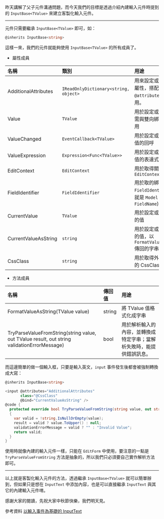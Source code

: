 昨天講解了父子元件溝通問題，而今天我們的目標是透過介紹內建輸入元件時提到的 `InputBase<TValue>` 來建立客製化輸入元件。

---

元件只需要繼承 `InputBase<TValue>` 即可，如：

```csharp
@inherits InputBase<string>
```

這樣一來，我們的元件就能夠使用 `InputBase<TValue>` 的所有成員了。

* 屬性成員

|名稱|類別|用途|
|:--|:---|:---|
|AdditionalAttributes|`IReadOnlyDictionary<string, object>`|用來設定或取得額外屬性，搭配 `@attributes` 來使用。|
|Value|`TValue`|用於設定或取得值，需與雙向綁定一起使用|
|ValueChanged|`EventCallback<TValue>`|用於設定或取得綁定值的回呼|
|ValueExpression|`Expression<Func<TValue>>`|用於設定或取得綁定值的表達式|
|EditContext|`EditContext`|用於取得關聯的 `EditContext`|
|FieldIdentifier|`FieldIdentifier`|用於取的綁定值的 `FieldIdentifier`(也就是 `Model` 與 `FieldName`)|
|CurrentValue|`TValue`|用於設定或取得當前的值|
|CurrentValueAsString|`string`|用於設定或取得當前的值，以 `FormatValueAsString` 傳回的字串表示。|
|CssClass|`string`|用於取得外部給元件的 CssClass。|

* 方法成員

|名稱|傳回值|用途|
|:--|:---|:---|
|FormatValueAsString(TValue value)|string|將 TValue 值格式化成字串|
|TryParseValueFromString(string value, out TValue result, out string validationErrorMessage)|bool|用於解析輸入的內容，並轉換成特定字串；當解析失敗時，能提供錯誤訊息。|

而這邊簡單的做一個輸入框，只要是輸入英文，`input` 事件發生後都會被強制轉換成大寫：

```csharp
@inherits InputBase<string>

<input @attributes="AdditionalAttributes"
       class="@CssClass"
       @bind="CurrentValueAsString" />
@code {
  protected override bool TryParseValueFromString(string value, out string result, out string validationErrorMessage)
  {
    var valid = !string.IsNullOrEmpty(value);
    result = valid ? value.ToUpper() : null;
    validationErrorMessage = valid ? "" : "Invalid Value";
    return valid;
  }
}
```

使用時就像內建的輸入元件一樣，只能在 `EditForm` 中使用，要注意的一點是 `TryParseValueFromString` 方法是抽象的，所以我們只必須要自己實作解析方法即可。

---

以上就是客製化輸入元件的方法，透過繼承 `InputBase<TValue>` 就可以簡單辦到，但如果只是想在 `InputText` 中添加內容，也是可以直接繼承 `InputText` 與其它的內建輸入元件唷。

感謝大家的閱讀，先祝大家中秋節快樂，我們明天見。

參考資料
[以輸入事件為基礎的 InputText]

[以輸入事件為基礎的 InputText]: https://docs.microsoft.com/zh-tw/aspnet/core/blazor/forms-validation?view=aspnetcore-3.1#inputtext-based-on-the-input-event